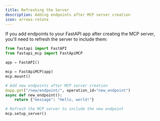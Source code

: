 ```yaml
---
title: Refreshing the Server
description: Adding endpoints after MCP server creation
icon: arrows-rotate
---
```


If you add endpoints to your FastAPI app after creating the MCP server, you'll need to refresh the server to include them:

```python {9-12, 15}
from fastapi import FastAPI
from fastapi_mcp import FastApiMCP

app = FastAPI()

mcp = FastApiMCP(app)
mcp.mount()

# Add new endpoints after MCP server creation
@app.get("/new/endpoint/", operation_id="new_endpoint")
async def new_endpoint():
    return {"message": "Hello, world!"}

# Refresh the MCP server to include the new endpoint
mcp.setup_server()
```
